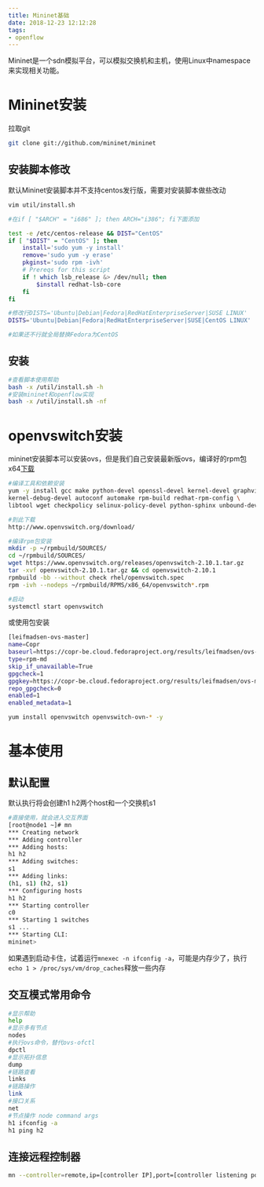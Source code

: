 ```yaml
---
title: Mininet基础
date: 2018-12-23 12:12:28
tags:
- openflow
---
```


Mininet是一个sdn模拟平台，可以模拟交换机和主机，使用Linux中namespace来实现相关功能。

# Mininet安装

拉取git

```bash
git clone git://github.com/mininet/mininet
```

<!--more-->

## 安装脚本修改

默认Mininet安装脚本并不支持centos发行版，需要对安装脚本做些改动

```bash
vim util/install.sh

#在if [ "$ARCH" = "i686" ]; then ARCH="i386"; fi下面添加

test -e /etc/centos-release && DIST="CentOS"
if [ "$DIST" = "CentOS" ]; then
    install='sudo yum -y install'
    remove='sudo yum -y erase'
    pkginst='sudo rpm -ivh'
    # Prereqs for this script
    if ! which lsb_release &> /dev/null; then
        $install redhat-lsb-core
    fi
fi

#修改行DISTS='Ubuntu|Debian|Fedora|RedHatEnterpriseServer|SUSE LINUX'
DISTS='Ubuntu|Debian|Fedora|RedHatEnterpriseServer|SUSE|CentOS LINUX'

#如果还不行就全局替换Fedora为CentOS
```

## 安装

```bash
#查看脚本使用帮助
bash -x /util/install.sh -h
#安装mininet和openflow实现
bash -x /util/install.sh -nf
```

# openvswitch安装

mininet安装脚本可以安装ovs，但是我们自己安装最新版ovs，编译好的rpm包x64[下载](https://github.com/sunnoy/books_note_res)

```bash
#编译工具和依赖安装
yum -y install gcc make python-devel openssl-devel kernel-devel graphviz \
kernel-debug-devel autoconf automake rpm-build redhat-rpm-config \
libtool wget checkpolicy selinux-policy-devel python-sphinx unbound-devel

#到此下载
http://www.openvswitch.org/download/

#编译rpm包安装
mkdir -p ~/rpmbuild/SOURCES/
cd ~/rpmbuild/SOURCES/
wget https://www.openvswitch.org/releases/openvswitch-2.10.1.tar.gz
tar -xvf openvswitch-2.10.1.tar.gz && cd openvswitch-2.10.1
rpmbuild -bb --without check rhel/openvswitch.spec
rpm -ivh --nodeps ~/rpmbuild/RPMS/x86_64/openvswitch*.rpm

#启动
systemctl start openvswitch
```

或使用包安装

```bash
[leifmadsen-ovs-master]
name=Copr
baseurl=https://copr-be.cloud.fedoraproject.org/results/leifmadsen/ovs-master/epel-7-$basearch/
type=rpm-md
skip_if_unavailable=True
gpgcheck=1
gpgkey=https://copr-be.cloud.fedoraproject.org/results/leifmadsen/ovs-master/pubkey.gpg
repo_gpgcheck=0
enabled=1
enabled_metadata=1

yum install openvswitch openvswitch-ovn-* -y
```

# 基本使用

## 默认配置

默认执行将会创建h1 h2两个host和一个交换机s1

```bash
#直接使用，就会进入交互界面
[root@node1 ~]# mn
*** Creating network
*** Adding controller
*** Adding hosts:
h1 h2
*** Adding switches:
s1
*** Adding links:
(h1, s1) (h2, s1)
*** Configuring hosts
h1 h2
*** Starting controller
c0
*** Starting 1 switches
s1 ...
*** Starting CLI:
mininet>
```

如果遇到启动卡住，试着运行`mnexec -n ifconfig -a`，可能是内存少了，执行`echo 1 > /proc/sys/vm/drop_caches`释放一些内存

## 交互模式常用命令

```bash
#显示帮助
help
#显示多有节点
nodes
#执行ovs命令，替代ovs-ofctl
dpctl
#显示拓扑信息
dump
#链路查看
links
#链路操作
link
#接口关系
net
#节点操作 node command args
h1 ifconfig -a
h1 ping h2
```

## 连接远程控制器

```bash
mn --controller=remote,ip=[controller IP],port=[controller listening port]
```






